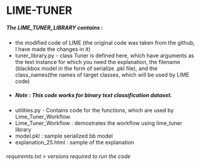 # LIME-TUNER
##### The LIME_TUNER_LIBRARY contains :
* the modified code of LIME (the original code was taken from the github, I have made the changes  in it)
* tuner_library.py - class Tuner is defined here, which have arguments as the text instance for which you need the explanation, the filename (blackbox model in the form of serialize .pkl file), and the class_names(the names of target classes, which will be used by LIME code)
* ##### Note : This code works for binary text classification dataset.
* utilities.py - Contains code for the functions, which are used by Lime_Tuner_Workflow.
* Lime_Tuner_Workflow : demostrates the workflow using lime_tuner library
* model.pkl : sample serialized bb model
* explanation_25.html : sample of the explanation

###### requiremts.txt > versions required to run the code

